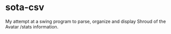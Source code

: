 # sota-csv
My attempt at a swing program to parse, organize and display Shroud of the Avatar /stats information.
